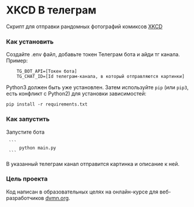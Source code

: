 # XKCD В телеграм

Скрипт для отправки рандомных фотографий комиксов [XKCD](https://xkcd.com/)
### Как установить
Создайте .env файл, добавьте токен Телеграм бота и айди тг канала.
Пример:
```
    TG_BOT_API=[Токен бота]
    TG_CHAT_ID=[Id телеграм-канала, в который отправляются картинки]
```

Python3 должен быть уже установлен. 
Затем используйте `pip` (или `pip3`, есть конфликт с Python2) для установки зависимостей:
```
pip install -r requirements.txt
```

### Как запустить

Запустите бота

     ```
         python main.py
     ```
В указанный телеграм канал отправится картинка и описание к ней.

### Цель проекта

Код написан в образовательных целях на онлайн-курсе для веб-разработчиков [dvmn.org](https://dvmn.org/).